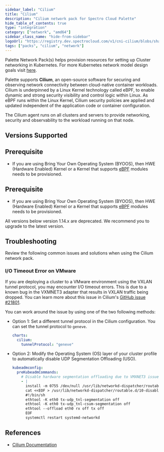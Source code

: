 ```yaml
---
sidebar_label: "Cilium"
title: "Cilium"
description: "Cilium network pack for Spectro Cloud Palette"
hide_table_of_contents: true
type: "integration"
category: ["network", "amd64"]
sidebar_class_name: "hide-from-sidebar"
logoUrl: "https://registry.dev.spectrocloud.com/v1/cni-cilium/blobs/sha256:dbc239ac739ea2939ef41dd0743b82281bc82c360326cd7c536f73f0053e2cd2?type=image.webp"
tags: ["packs", "cilium", "network"]
---
```


Palette Network Pack(s) helps provision resources for setting up Cluster networking in Kubernetes. For more Kubernetes
network model design goals visit
[here](https://kubernetes.io/docs/concepts/cluster-administration/networking/#the-kubernetes-network-model).

Palette supports **Cilium**, an open-source software for securing and observing network connectivity between
cloud-native container workloads. Cilium is underpinned by a Linux Kernel technology called eBPF, to enable dynamic and
strong security visibility and control logic within Linux. As eBPF runs within the Linux Kernel, Cilium security
policies are applied and updated independent of the application code or container configuration.

The Cilium agent runs on all clusters and servers to provide networking, security and observability to the workload
running on that node.

## Versions Supported

<Tabs>
<TabItem label="1.15.x" value="1.15.x">

## Prerequisite

- If you are using Bring Your Own Operating System (BYOOS), then HWE (Hardware Enabled) Kernel or a Kernel that supports
  [eBPF](https://ebpf.io/) modules needs to be provisioned.

</TabItem>

<TabItem label="1.14.x" value="1.14.x">

## Prerequisite

- If you are using Bring Your Own Operating System (BYOOS), then HWE (Hardware Enabled) Kernel or a Kernel that supports
  [eBPF](https://ebpf.io/) modules needs to be provisioned.

</TabItem>
<TabItem label="Deprecated" value="Deprecated">

All versions below version 1.14.x are deprecated. We recommend you to upgrade to the latest version.

</TabItem>

</Tabs>

## Troubleshooting

Review the following common issues and solutions when using the Cilium network pack.

### I/O Timeout Error on VMware

If you are deploying a cluster to a VMware environment using the VXLAN tunnel protocol, you may encounter I/O timeout
errors. This is due to a known bug in the VXMNET3 adapter that results in VXLAN traffic being dropped. You can learn
more about this issue in Cilium's [GitHub issue #21801](https://github.com/cilium/cilium/issues/21801).

You can work around the issue by using one of the two following methods:

- Option 1: Set a different tunnel protocol in the Cilium configuration. You can set the tunnel protocol to `geneve`.

  ```yaml
  charts:
    cilium:
      tunnelProtocol: "geneve"
  ```

- Option 2: Modify the Operating System (OS) layer of your cluster profile to automatically disable UDP Segmentation
  Offloading (USO).

  ```yaml
  kubeadmconfig:
    preKubeadmCommands:
      # Disable hardware segmentation offloading due to VMXNET3 issue
      - |
        install -m 0755 /dev/null /usr/lib/networkd-dispatcher/routable.d/10-disable-offloading
        cat <<EOF > /usr/lib/networkd-dispatcher/routable.d/10-disable-offloading
        #!/bin/sh
        ethtool -K eth0 tx-udp_tnl-segmentation off
        ethtool -K eth0 tx-udp_tnl-csum-segmentation off
        ethtool --offload eth0 rx off tx off
        EOF
        systemctl restart systemd-networkd
  ```

## References

- [Cilium Documentation](https://docs.cilium.io/en/stable)
